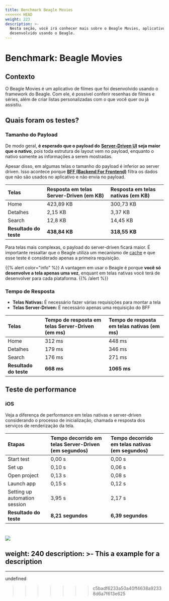 ```yaml
---
title: Benchmark Beagle Movies
<<<<<<< HEAD
weight: 223
description: >-
  Nesta seção, você irá conhecer mais sobre o Beagle Movies, aplicativo
  desenvolvido usando o Beagle.
---
```


# Benchmark: Beagle Movies

## Contexto

O Beagle Movies é um aplicativo de filmes que foi desenvolvido usando o framework do Beagle. Com ele, é possível conferir resenhas de filmes e séries, além de criar listas personalizadas com o que você quer ou já assistiu. 

## Quais foram os testes?

### Tamanho do Payload 

De modo geral, **é esperado que o payload do** [**Server-Driven UI**](../../principais-conceitos.md#server-driven-ui) **seja maior que o nativo**, pois toda estrutura de layout vem no payload, enquanto o nativo somente as informações a serem mostradas.

Apesar disso, em algumas telas o tamanho do payload é inferior ao server driven. Isso acontece porque [**BFF \(Backend For Frontend\)**](../../principais-conceitos.md#backend-for-frontend) filtra os dados que não são usados no aplicativo e não envia no payload. 

| Telas  | Resposta em telas Server-Driven \(em KB\) | Resposta em telas nativas \(em KB\) |
| :--- | :--- | :--- |
| Home | 423,89 KB | 300,73 KB |
| Detalhes | 2,15 KB | 3,37 KB |
| Search | 12,8 KB | 14,45 KB |
| **Resultado do teste** | **438,84 KB** | **318,55 KB** |

Para telas mais complexas, o payload do server-driven ficará maior. É importante ressaltar que o Beagle utiliza um mecanismo de [cache](../../features/cache/) e que esse teste é considerado apenas a primeira requisição. 

{{% alert color="info" %}}
A vantagem em usar o Beagle é porque **você só desenvolve a tela apenas uma vez**, enquant em telas nativas você terá de desenvolver para cada plataforma.
{{% /alert %}}

### Tempo de Resposta 

* **Telas Nativas:** É necessário fazer várias requisições para montar a tela 
* **Telas Server-Driven:** É necessário apenas uma requisição do BFF

| Telas  | Tempo de resposta em telas Server-Driven  \(em ms\) | Tempo de resposta em telas nativas  \(em ms\) |
| :--- | :--- | :--- |
| Home | 312 ms | 448 ms |
| Detalhes | 179 ms | 346 ms |
| Search | 176 ms | 271 ms |
| **Resultado do teste** | **668 ms** | **1065 ms** |

## Teste de performance

### iOS

Veja a diferença de performance em telas nativas e server-driven considerando o processo de inicialização, chamada e resposta dos serviços de renderização da tela. 

| Etapas  | Tempo decorrido em telas Server-Driven  \(em segundos\) | Tempo decorrido em telas nativas  \(em segundos\) |
| :--- | :--- | :--- |
| Start test | 0,00 s | 0,00 s |
| Set up  | 0,10 s | 0,06 s |
| Open project | 0,13 s | 0,08 s |
| Launch app | 0,15 s | 0,12 s |
| Setting up automation session | 3,95 s | 2,17 s |
| **Resultado do teste** | **8,21 segundos** | **6,39 segundos** |

![](/docs-beagle/comparativo-ios-v1-1-.gif)
=======
weight: 240
description: >-
  This a example for a description
---

---

undefined
>>>>>>> c5badf6233a50a40ff4638a92338d6a7f613e625
